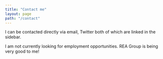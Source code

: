 ```yaml
---
title: "Contact me"
layout: page
path: "/contact"
---
```


I can be contacted directly via email, Twitter both of which are linked in the sidebar.

I am not currently looking for employment opportunities. REA Group is being very good to me!